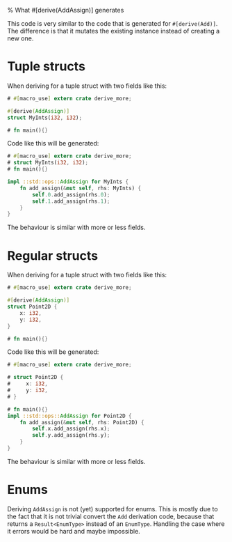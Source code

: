 % What #[derive(AddAssign)] generates

This code is very similar to the code that is generated for `#[derive(Add)]`.
The difference is that it mutates the existing instance instead of creating a
new one.

# Tuple structs

When deriving for a tuple struct with two fields like this:

```rust
# #[macro_use] extern crate derive_more;

#[derive(AddAssign)]
struct MyInts(i32, i32);

# fn main(){}
```

Code like this will be generated:

```rust
# #[macro_use] extern crate derive_more;
# struct MyInts(i32, i32);
# fn main(){}

impl ::std::ops::AddAssign for MyInts {
    fn add_assign(&mut self, rhs: MyInts) {
        self.0.add_assign(rhs.0);
        self.1.add_assign(rhs.1);
    }
}
```

The behaviour is similar with more or less fields.



# Regular structs

When deriving for a tuple struct with two fields like this:

```rust
# #[macro_use] extern crate derive_more;

#[derive(AddAssign)]
struct Point2D {
    x: i32,
    y: i32,
}

# fn main(){}
```

Code like this will be generated:

```rust
# #[macro_use] extern crate derive_more;

# struct Point2D {
#     x: i32,
#     y: i32,
# }

# fn main(){}
impl ::std::ops::AddAssign for Point2D {
    fn add_assign(&mut self, rhs: Point2D) {
        self.x.add_assign(rhs.x);
        self.y.add_assign(rhs.y);
    }
}
```

The behaviour is similar with more or less fields.


# Enums

Deriving `AddAssign` is not (yet) supported for enums.
This is mostly due to the fact that it is not trivial convert the `Add`
derivation code, because that returns a `Result<EnumType>` instead of an
`EnumType`.
Handling the case where it errors would be hard and maybe impossible.
